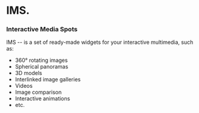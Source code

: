 # IMS.

### Interactive Media Spots

IMS -- is a set of ready-made widgets for your interactive multimedia, such as:
- 360° rotating images
- Spherical panoramas
- 3D models
- Interlinked image galleries
- Videos
- Image comparison
- Interactive animations
- etc.
